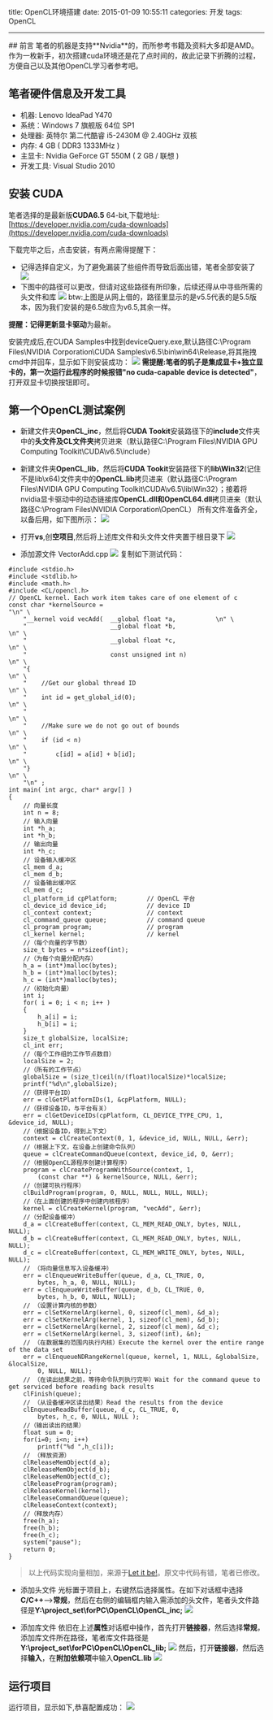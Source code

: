 title: OpenCL环境搭建
date: 2015-01-09 10:55:11
categories: 开发
tags: OpenCL

---
<p/>
## 前言
笔者的机器是支持**Nvidia**的，而所参考书籍及资料大多却是AMD。作为一枚新手，初次搭建cuda环境还是花了点时间的，故此记录下折腾的过程，方便自己以及其他OpenCL学习者参考吧。

## 笔者硬件信息及开发工具
- 机器: Lenovo IdeaPad Y470
- 系统：Windows 7 旗舰版 64位 SP1
- 处理器: 英特尔 第二代酷睿 i5-2430M @ 2.40GHz 双核
- 内存: 4 GB ( DDR3 1333MHz )
- 主显卡: Nvidia GeForce GT 550M ( 2 GB / 联想 )
- 开发工具: Visual Studio 2010

## 安装 CUDA
笔者选择的是最新版**CUDA6.5** 64-bit,下载地址:[https://developer.nvidia.com/cuda-downloads](https://developer.nvidia.com/cuda-downloads)

下载完毕之后，点击安装，有两点需得提醒下：
<!-- more -->
- 记得选择自定义，为了避免漏装了些组件而导致后面出错，笔者全部安装了
![](/images/cuda-install1.png)
- 下图中的路径可以更改，但请对这些路径有所印象，后续还得从中寻些所需的头文件和库
![](/images/cuda-install-path.png)
btw:上图是从网上借的，路径里显示的是v5.5代表的是5.5版本，因为我们安装的是6.5故应为v6.5,其余一样。

**提醒：**记得**更新显卡驱动**为最新。

安装完成后,在CUDA Samples中找到deviceQuery.exe,默认路径C:\Program Files\NVIDIA Corporation\CUDA Samples\v6.5\bin\win64\Release,将其拖拽cmd中并回车，显示如下则安装成功：
![](/images/cuda-install2.png)
**需提醒:**笔者的机子是集成显卡+独立显卡的，第一次运行此程序的时候报错**"no cuda-capable device is detected"**，打开双显卡切换按钮即可。

## 第一个OpenCL测试案例
- 新建文件夹**OpenCL_inc**，然后将**CUDA Tookit**安装路径下的**include**文件夹中的**头文件及CL文件夹**拷贝进来（默认路径C:\Program Files\NVIDIA GPU Computing Toolkit\CUDA\v6.5\include）
- 新建文件夹**OpenCL_lib**，然后将**CUDA Tookit**安装路径下的**lib\Win32**(记住不是lib\x64)文件夹中的**OpenCL.lib**拷贝进来（默认路径C:\Program Files\NVIDIA GPU Computing Toolkit\CUDA\v6.5\lib\Win32）；接着将nvidia显卡驱动中的动态链接库**OpenCL.dll和OpenCL64.dll**拷贝进来（默认路径C:\Program Files\NVIDIA Corporation\OpenCL）
所有文件准备齐全，以备后用，如下图所示：
![](/images/OpenCL-inc-lib.png)

- 打开**vs**,创**空项目**,然后将上述库文件和头文件文件夹置于根目录下
![](/images/empty-project.png)
- 添加源文件 VectorAdd.cpp
![](/images/source-cpp.png)
复制如下测试代码：
```
#include <stdio.h>
#include <stdlib.h>
#include <math.h>
#include <CL/opencl.h>
// OpenCL kernel. Each work item takes care of one element of c
const char *kernelSource =                                          "\n" \
	"__kernel void vecAdd(  __global float *a,			 \n" \
	"                       __global float *b,                       \n" \
	"                       __global float *c,                       \n" \
	"                       const unsigned int n)                    \n" \
	"{                                                               \n" \
	"    //Get our global thread ID                                  \n" \
	"    int id = get_global_id(0);                                  \n" \
	"                                                                \n" \
	"    //Make sure we do not go out of bounds                      \n" \
	"    if (id < n)                                                 \n" \
	"        c[id] = a[id] + b[id];                                  \n" \
	"}                                                               \n" \
	"\n" ;
int main( int argc, char* argv[] )
{
	// 向量长度
	int n = 8;
	// 输入向量
	int *h_a;
	int *h_b;
	// 输出向量
	int *h_c;
	// 设备输入缓冲区
	cl_mem d_a;
	cl_mem d_b;
	// 设备输出缓冲区
	cl_mem d_c;
	cl_platform_id cpPlatform;        // OpenCL 平台
	cl_device_id device_id;           // device ID
	cl_context context;               // context
	cl_command_queue queue;           // command queue
	cl_program program;               // program
	cl_kernel kernel;                 // kernel
	//（每个向量的字节数）
	size_t bytes = n*sizeof(int);
	//（为每个向量分配内存）
	h_a = (int*)malloc(bytes);
	h_b = (int*)malloc(bytes);
	h_c = (int*)malloc(bytes);
	//（初始化向量）
	int i;
	for( i = 0; i < n; i++ )
	{
		h_a[i] = i;
		h_b[i] = i;
	}
	size_t globalSize, localSize;
	cl_int err;
	//（每个工作组的工作节点数目）
	localSize = 2;
	//（所有的工作节点）
	globalSize = (size_t)ceil(n/(float)localSize)*localSize;
	printf("%d\n",globalSize);
	//（获得平台ID）
	err = clGetPlatformIDs(1, &cpPlatform, NULL);
	//（获得设备ID，与平台有关）
	err = clGetDeviceIDs(cpPlatform, CL_DEVICE_TYPE_CPU, 1, &device_id, NULL);
	//（根据设备ID，得到上下文）
	context = clCreateContext(0, 1, &device_id, NULL, NULL, &err);
	//（根据上下文，在设备上创建命令队列）
	queue = clCreateCommandQueue(context, device_id, 0, &err);
	//（根据OpenCL源程序创建计算程序）
	program = clCreateProgramWithSource(context, 1,
		(const char **) & kernelSource, NULL, &err);
	//（创建可执行程序）
	clBuildProgram(program, 0, NULL, NULL, NULL, NULL);
	//（在上面创建的程序中创建内核程序）
	kernel = clCreateKernel(program, "vecAdd", &err);
	//（分配设备缓冲）
	d_a = clCreateBuffer(context, CL_MEM_READ_ONLY, bytes, NULL, NULL);
	d_b = clCreateBuffer(context, CL_MEM_READ_ONLY, bytes, NULL, NULL);
	d_c = clCreateBuffer(context, CL_MEM_WRITE_ONLY, bytes, NULL, NULL);
	// （将向量信息写入设备缓冲）
	err = clEnqueueWriteBuffer(queue, d_a, CL_TRUE, 0,
		bytes, h_a, 0, NULL, NULL);
	err = clEnqueueWriteBuffer(queue, d_b, CL_TRUE, 0,
		bytes, h_b, 0, NULL, NULL);
	// （设置计算内核的参数）
	err = clSetKernelArg(kernel, 0, sizeof(cl_mem), &d_a);
	err = clSetKernelArg(kernel, 1, sizeof(cl_mem), &d_b);
	err = clSetKernelArg(kernel, 2, sizeof(cl_mem), &d_c);
	err = clSetKernelArg(kernel, 3, sizeof(int), &n);
	// （在数据集的范围内执行内核）Execute the kernel over the entire range of the data set
	err = clEnqueueNDRangeKernel(queue, kernel, 1, NULL, &globalSize, &localSize,
		0, NULL, NULL);
	// （在读出结果之前，等待命令队列执行完毕）Wait for the command queue to get serviced before reading back results
	clFinish(queue);
	// （从设备缓冲区读出结果）Read the results from the device
	clEnqueueReadBuffer(queue, d_c, CL_TRUE, 0,
		bytes, h_c, 0, NULL, NULL );
	//（输出读出的结果）
	float sum = 0;
	for(i=0; i<n; i++)
		printf("%d ",h_c[i]);
	// （释放资源）
	clReleaseMemObject(d_a);
	clReleaseMemObject(d_b);
	clReleaseMemObject(d_c);
	clReleaseProgram(program);
	clReleaseKernel(kernel);
	clReleaseCommandQueue(queue);
	clReleaseContext(context);
	//（释放内存）
	free(h_a);
	free(h_b);
	free(h_c);
	system("pause");
	return 0;
}
```
> 以上代码实现向量相加，来源于[Let it be!](http://www.cnblogs.com/wangshide/archive/2011/11/04/2235204.html)。原文中代码有错，笔者已修改。

- 添加头文件
光标置于项目上，右键然后选择属性。在如下对话框中选择**C/C++**-->**常规**，然后在右侧的编辑框内输入需添加的头文件，笔者头文件路径是**Y:\project_set\forPC\OpenCL\OpenCL_inc;**
![](/images/openCL-include.png)

- 添加库文件
依旧在上述**属性**对话框中操作，首先打开**链接器**，然后选择**常规**，添加库文件所在路径，笔者库文件路径是**Y:\project_set\forPC\OpenCL\OpenCL_lib;**
![](/images/openCL-lib.png)
然后，打开**链接器**，然后选择**输入**，在**附加依赖项**中输入**OpenCL.lib**
![](/images/openCL-lib-output.png)

## 运行项目
运行项目，显示如下,恭喜配置成功：
![](/images/vector_add_result.png)



